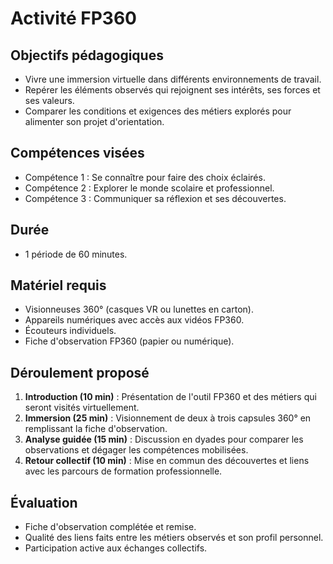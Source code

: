 # Activité FP360

## Objectifs pédagogiques
- Vivre une immersion virtuelle dans différents environnements de travail.
- Repérer les éléments observés qui rejoignent ses intérêts, ses forces et ses valeurs.
- Comparer les conditions et exigences des métiers explorés pour alimenter son projet d'orientation.

## Compétences visées
- Compétence 1 : Se connaître pour faire des choix éclairés.
- Compétence 2 : Explorer le monde scolaire et professionnel.
- Compétence 3 : Communiquer sa réflexion et ses découvertes.

## Durée
- 1 période de 60 minutes.

## Matériel requis
- Visionneuses 360° (casques VR ou lunettes en carton).
- Appareils numériques avec accès aux vidéos FP360.
- Écouteurs individuels.
- Fiche d'observation FP360 (papier ou numérique).

## Déroulement proposé
1. **Introduction (10 min)** : Présentation de l'outil FP360 et des métiers qui seront visités virtuellement.
2. **Immersion (25 min)** : Visionnement de deux à trois capsules 360° en remplissant la fiche d'observation.
3. **Analyse guidée (15 min)** : Discussion en dyades pour comparer les observations et dégager les compétences mobilisées.
4. **Retour collectif (10 min)** : Mise en commun des découvertes et liens avec les parcours de formation professionnelle.

## Évaluation
- Fiche d'observation complétée et remise.
- Qualité des liens faits entre les métiers observés et son profil personnel.
- Participation active aux échanges collectifs.
